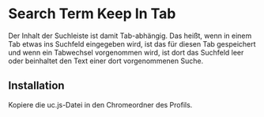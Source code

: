 # Search Term Keep In Tab
Der Inhalt der Suchleiste ist damit Tab-abhängig. Das heißt, wenn in einem Tab etwas ins Suchfeld eingegeben wird, ist das für 
diesen Tab gespeichert und wenn ein Tabwechsel vorgenommen wird, ist dort das Suchfeld leer oder beinhaltet den Text einer dort 
vorgenommenen Suche.

## Installation
Kopiere die uc.js-Datei in den Chromeordner des Profils. 

